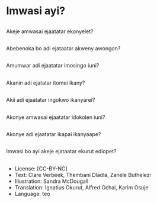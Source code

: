 # Imwasi ayi?

##
Akeje amwasai
ejaatatar ekonyelet?

##
Abebenoka bo adi
ejataatar akweny
awongon?

##
Amumwar adi ejaatatar
imosingo iuni?

##
Akanin adi ejatatar
itomei ikany?

##
Akii adi ejaatatar
ingokwo ikanyarei?

##
Akonye amwasai
ejaatatar idokolen iuni?

##
Akonye adi ejaatatar
ikapai ikanyaape?

##
Imwasi bo ayi akeje
ejataatar ekurut
ediopet?

##
* License: [CC-BY-NC]
* Text: Clare Verbeek, Thembani Dladla, Zanele Buthelezi
* Illustration: Sandra McDougall
* Translation: Ignatius Okurut, Alfred Ochai, Karim Osuje
* Language: teo
